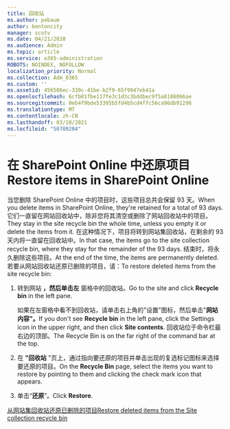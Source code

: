 ```yaml
---
title: 回收站
ms.author: pebaum
author: bentoncity
manager: scotv
ms.date: 04/21/2020
ms.audience: Admin
ms.topic: article
ms.service: o365-administration
ROBOTS: NOINDEX, NOFOLLOW
localization_priority: Normal
ms.collection: Adm_O365
ms.custom: ''
ms.assetid: 456586ec-330c-41be-b2f9-65f9947eb41a
ms.openlocfilehash: 6cfb01fbe117fe3c1d3c3bddbec9f5a8188066ae
ms.sourcegitcommit: 0eb4f9bde53395b5fd4b5cd4ffc56ca96db91298
ms.translationtype: MT
ms.contentlocale: zh-CN
ms.lasthandoff: 03/10/2021
ms.locfileid: "50709204"
---
```

# <a name="restore-items-in-sharepoint-online"></a><span data-ttu-id="19007-102">在 SharePoint Online 中还原项目</span><span class="sxs-lookup"><span data-stu-id="19007-102">Restore items in SharePoint Online</span></span>

<span data-ttu-id="19007-103">当您删除 SharePoint Online 中的项目时，这些项目总共会保留 93 天。</span><span class="sxs-lookup"><span data-stu-id="19007-103">When you delete items in SharePoint Online, they're retained for a total of 93 days.</span></span> <span data-ttu-id="19007-104">它们一直留在网站回收站中，除非您将其清空或删除了网站回收站中的项目。</span><span class="sxs-lookup"><span data-stu-id="19007-104">They stay in the site recycle bin the whole time, unless you empty it or delete the items from it.</span></span> <span data-ttu-id="19007-105">在这种情况下，项目将转到网站集回收站，在剩余的 93 天内将一直留在回收站中。</span><span class="sxs-lookup"><span data-stu-id="19007-105">In that case, the items go to the site collection recycle bin, where they stay for the remainder of the 93 days.</span></span> <span data-ttu-id="19007-106">结束时，将永久删除这些项目。</span><span class="sxs-lookup"><span data-stu-id="19007-106">At the end of the time, the items are permanently deleted.</span></span> <span data-ttu-id="19007-107">若要从网站回收站还原已删除的项目，请：</span><span class="sxs-lookup"><span data-stu-id="19007-107">To restore deleted items from the site recycle bin:</span></span>
  
1. <span data-ttu-id="19007-108">转到网站 **，然后单击左** 窗格中的回收站。</span><span class="sxs-lookup"><span data-stu-id="19007-108">Go to the site and click **Recycle bin** in the left pane.</span></span> 
    
    <span data-ttu-id="19007-109">如果在左窗格中看不到回收站，请单击右上角的"设置"图标，然后单击"**网站内容"。**</span><span class="sxs-lookup"><span data-stu-id="19007-109">If you don't see **Recycle bin** in the left pane, click the Settings icon in the upper right, and then click **Site contents**.</span></span> <span data-ttu-id="19007-110">回收站位于命令栏最右边的顶部。</span><span class="sxs-lookup"><span data-stu-id="19007-110">The Recycle Bin is on the far right of the command bar at the top.</span></span>
    
2. <span data-ttu-id="19007-111">在 **"回收站** "页上，通过指向要还原的项目并单击出现的复选标记图标来选择要还原的项目。</span><span class="sxs-lookup"><span data-stu-id="19007-111">On the **Recycle Bin** page, select the items you want to restore by pointing to them and clicking the check mark icon that appears.</span></span> 
    
3. <span data-ttu-id="19007-112">单击“**还原**”。</span><span class="sxs-lookup"><span data-stu-id="19007-112">Click **Restore**.</span></span>
    
[<span data-ttu-id="19007-113">从网站集回收站还原已删除的项目</span><span class="sxs-lookup"><span data-stu-id="19007-113">Restore deleted items from the Site collection recycle bin</span></span>](https://support.microsoft.com/office/restore-items-in-the-recycle-bin-that-were-deleted-from-sharepoint-or-teams-6df466b6-55f2-4898-8d6e-c0dff851a0be)
  

